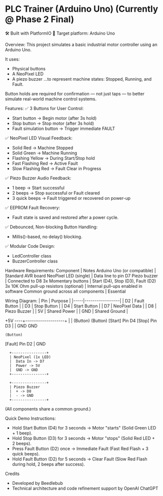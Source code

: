# PLC Trainer (Arduino Uno) (Currently @ Phase 2 Final)
🛠 Built with PlatformIO
🎯 Target platform: Arduino Uno

Overview:
This project simulates a basic industrial motor controller using an Arduino Uno.

It uses:
- Physical buttons
- A NeoPixel LED
- A piezo buzzer
...to represent machine states: Stopped, Running, and Fault.

Button holds are required for confirmation — not just taps — to better simulate real-world machine control systems.


Features:
✅ 3 Buttons for User Control:
- Start button → Begin motor (after 3s hold)
- Stop button → Stop motor (after 3s hold)
- Fault simulation button → Trigger immediate FAULT

✅ NeoPixel LED Visual Feedback:
- Solid Red → Machine Stopped
- Solid Green → Machine Running
- Flashing Yellow → During Start/Stop hold
- Fast Flashing Red → Active Fault
- Slow Flashing Red → Fault Clear in Progress

✅ Piezo Buzzer Audio Feedback:
- 1 beep → Start successful
- 2 beeps → Stop successful or Fault cleared
- 3 quick beeps → Fault triggered or recovered on power-up

✅ EEPROM Fault Recovery:
- Fault state is saved and restored after a power cycle.

✅ Debounced, Non-blocking Button Handling:
- Millis()-based, no delay() blocking.

✅ Modular Code Design:
- LedController class
- BuzzerController class


Hardware Requirements:
Component                               | Notes
Arduino Uno (or compatible)             | Standard AVR board
NeoPixel LED (single)                   | Data line to pin D7
Piezo buzzer                            | Connected to D8
3x Momentary buttons                    | Start (D4), Stop (D3), Fault (D2)
3x 10K Ohm pull-up resistors (optional) | Internal pull-ups enabled in software
Common ground across all components     | Essential


Wiring Diagram:
| Pin | Purpose          |
|-----|------------------|
| D2  | Fault Button      |
| D3  | Stop Button       |
| D4  | Start Button      |
| D7  | NeoPixel Data     |
| D8  | Piezo Buzzer      |
| 5V  | Shared Power      |
| GND | Shared Ground     |

+5V  ----+--------------------+
        |                    |
      (Button)             (Button)
    [Start] Pin D4      [Stop] Pin D3
        |                    |
        GND                  GND

    (Button)
  [Fault] Pin D2
      |
      GND

      +----------------+
      | NeoPixel (1x LED)
      |  Data In -> D7
      |  Power -> 5V
      |  GND -> GND
      +----------------+

      +----------------+
      | Piezo Buzzer
      |  + -> D8
      |  - -> GND
      +----------------+

(All components share a common ground.)



Quick Demo Instructions:
- Hold Start Button (D4) for 3 seconds → Motor "starts" (Solid Green LED + 1 beep).
- Hold Stop Button (D3) for 3 seconds → Motor "stops" (Solid Red LED + 2 beeps).
- Press Fault Button (D2) once → Immediate Fault (Fast Red Flash + 3 quick beeps).
- Hold Fault Button (D2) for 5 seconds → Clear Fault (Slow Red Flash during hold, 2 beeps after success).


Credits
- Developed by Beedlebub
- Technical architecture and code refinement support by OpenAI ChatGPT



